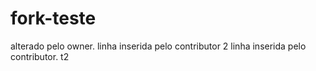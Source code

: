 # fork-teste
alterado pelo owner.
linha inserida pelo contributor
2 linha inserida pelo contributor. t2
